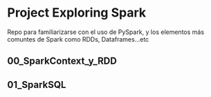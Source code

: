 # Project Exploring Spark

Repo para familiarizarse con el uso de PySpark, y los elementos más comuntes de Spark como RDDs, Dataframes...etc


## 00_SparkContext_y_RDD
## 01_SparkSQL
